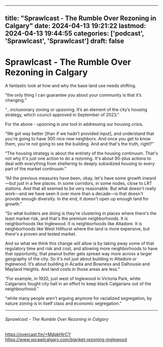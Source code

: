 
---
title: "Sprawlcast - The Rumble Over Rezoning in Calgary"
date: 2024-04-13 19:21:22
lastmod: 2024-04-13 19:44:55
categories: ['podcast', 'Sprawlcast', 'Sprawlcast']
draft: false
---


# Sprawlcast - The Rumble Over Rezoning in Calgary

A fantastic look at how and why the base land use needs shifting.

“the only thing I can guarantee you about your community is that it’s changing.”

“…inclusionary zoning or upzoning. It’s an element of the city’s housing strategy, which council approved in September of 2023.”

For the above - upzoning is _one_ tool in addressing our housing crisis.

“We got way better [than if we hadn’t provided input], and understand that you're going to have 300 nice new neighbors. And once you get to know them, you're not going to see the building. And and that's the truth, right?”

“The housing strategy is about the entirety of the housing continuum. That's not why it's just one action to do a rezoning. It's about 90-plus actions to deal with everything from sheltering to deeply subsidized housing to every part of the market continuum.”

“All the previous measures have been, okay, let's have some growth inward—but just in a few places. In some corridors, in some nodes, close to LRT stations. And that all seemed to be very reasonable. But what doesn't really work—and we have seen it over more than a decade—is that doesn't provide enough diversity. In the end, it doesn't open up enough land for growth.”

“So what builders are doing is they're clustering in places where there's the least market risk, and that's the premium neighborhoods. It is neighborhoods like Inglewood. It is neighborhoods like Altadore. It is neighborhoods like West Hillhurst where the land is more expensive, but there's a proven and tested market.


And so what we think this change will allow is by taking away some of that regulatory time and risk and cost, and allowing more neighborhoods to have that opportunity, that peanut butter gets spread way more across a larger geography of the city. So it's not just about building in Altadore or Inglewood. It’s about building in Acadia and Bowness and Dalhousie and Mayland Heights. And land costs in those areas are less.”

“For example, in 1920, just west of Inglewood in Victoria Park, white Calgarians fought city hall in an effort to keep black Calgarians out of the neighbourhood.”

“while many people aren't arguing anymore for racialized segregation, by nature zoning is in itself class and economic segregation.”

---
###### Sprawlcast - The Rumble Over Rezoning in Calgary

https://overcast.fm/+MdpkHIrCY  
https://www.sprawlcalgary.com/blanket-rezoning-inglewood

<!-- #public -->
<!-- #podcast -->
<!-- #Sprawlcast# -->

<!-- {BearID:8C0F8D04-DD2D-462C-8CE7-FF1D989372E9} -->
